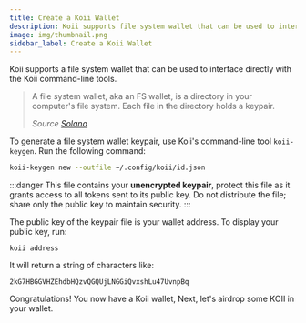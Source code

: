 ```yaml
---
title: Create a Koii Wallet
description: Koii supports file system wallet that can be used to interface directly with the Koii CLI tools
image: img/thumbnail.png
sidebar_label: Create a Koii Wallet
---
```


Koii supports a file system wallet that can be used to interface directly with the Koii command-line tools.
> A file system wallet, aka an FS wallet, is a directory in your computer's file system. Each file in the directory holds a keypair.
>
>_Source_ [_Solana_](https://docs.solana.com/wallet-guide/cli#file-system-wallet)

To generate a file system wallet keypair, use Koii's command-line tool `koii-keygen`. Run the following command:
```bash
koii-keygen new --outfile ~/.config/koii/id.json
```

:::danger
This file contains your **unencrypted keypair**, protect this file as it grants access to all tokens sent to its public key. Do not distribute the file; share only the public key to maintain security.
:::

The public key of the keypair file is your wallet address. To display your public key, run:
```
koii address
```
It will return a string of characters like:
```
2kG7HBGGVHZEhdbHQzvQGQUjLNGGiQvxshLu47UvnpBq
```

Congratulations! You now have a Koii wallet, Next, let's airdrop some KOII in your wallet.
